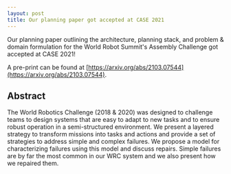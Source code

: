 ```yaml
---
layout: post
title: Our planning paper got accepted at CASE 2021 
---
```


Our planning paper outlining the architecture, planning stack, and problem &
domain formulation for the World Robot Summit's Assembly Challenge got accepted at CASE 2021!

A pre-print can be found at [https://arxiv.org/abs/2103.07544](https://arxiv.org/abs/2103.07544).

## Abstract
The World Robotics Challenge (2018 & 2020) was designed to challenge teams to design systems that are easy to adapt to new tasks and to ensure robust operation in a semi-structured environment. We present a layered strategy to transform missions into tasks and actions and provide a set of strategies to address simple and complex failures. We propose a model for characterizing failures using this model and discuss repairs. Simple failures are by far the most common in our WRC system and we also present how we repaired them.